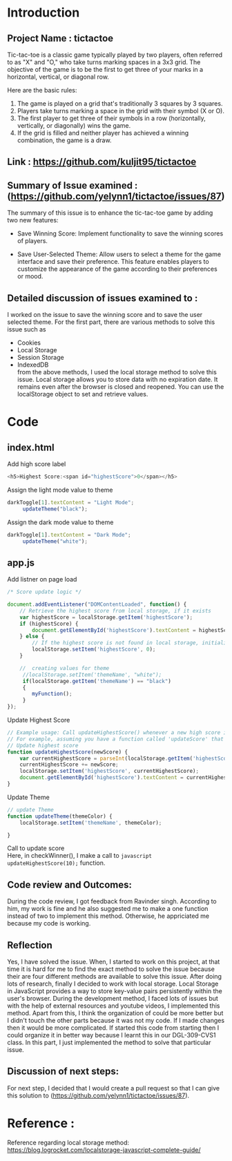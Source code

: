 # Introduction
## Project Name : tictactoe
Tic-tac-toe is a classic game typically played by two players, often referred to as "X" and "O," who take turns marking spaces in a 3x3 grid. The objective of the game is to be the first to get three of your marks in a horizontal, vertical, or diagonal row.

Here are the basic rules:

1. The game is played on a grid that's traditionally 3 squares by 3 squares. <br>
2. Players take turns marking a space in the grid with their symbol (X or O). <br>
3. The first player to get three of their symbols in a row (horizontally, vertically, or diagonally) wins the game. <br>
4. If the grid is filled and neither player has achieved a winning combination, the game is a draw. <br>
## Link : https://github.com/kuljit95/tictactoe
## Summary of Issue examined : (https://github.com/yelynn1/tictactoe/issues/87)
The summary of this issue is to enhance the tic-tac-toe game by adding two new features:

* Save Winning Score: Implement functionality to save the winning scores of players. 

* Save User-Selected Theme: Allow users to select a theme for the game interface and save their preference. This feature enables players to customize the appearance of the game according to their preferences or mood.
## Detailed discussion of issues examined to :
I worked on the issue to save the winning score and to save the user selected theme. For the first part, there are various methods to solve this issue such as 
* Cookies
* Local Storage
* Session Storage
* IndexedDB <br>
from the above methods, I used the local storage method to solve this issue. Local storage allows you to store data with no expiration date. It remains even after the browser is closed and reopened. You can use the localStorage object to set and retrieve values.
# Code  
## index.html
Add high score label
``` javascript
<h5>Highest Score:<span id="highestScore">0</span></h5>
```
Assign the light mode value to theme 
```javascript
darkToggle[1].textContent = "Light Mode";
     updateTheme("black");
```
Assign the dark mode value to theme 
```javascript
darkToggle[1].textContent = "Dark Mode";
     updateTheme("white");
```
## app.js
Add listner on page load
```javascript
/* Score update logic */

document.addEventListener("DOMContentLoaded", function() {
    // Retrieve the highest score from local storage, if it exists
    var highestScore = localStorage.getItem('highestScore');
    if (highestScore) {
        document.getElementById('highestScore').textContent = highestScore;
    } else {
        // If the highest score is not found in local storage, initialize it with a default value
        localStorage.setItem('highestScore', 0);
    }

    //  creating values for theme 
     //localStorage.setItem('themeName', "white");
     if(localStorage.getItem('themeName') == "black")
     {
        myFunction();
     }
});
```
Update Highest Score
```javascript
// Example usage: Call updateHighestScore() whenever a new high score is achieved
// For example, assuming you have a function called 'updateScore' that updates the score display
// Update highest score
function updateHighestScore(newScore) {
    var currentHighestScore = parseInt(localStorage.getItem('highestScore'));
    currentHighestScore += newScore;
    localStorage.setItem('highestScore', currentHighestScore);
    document.getElementById('highestScore').textContent = currentHighestScore;
}
```
Update Theme
```javascript
// update Theme
function updateTheme(themeColor) {
    localStorage.setItem('themeName', themeColor);

}
```
Call to update score <br>
Here, in checkWinner(), I make a call to ``` javascript updateHighestScore(10); ``` function.

## Code review and Outcomes:
During the code review, I got feedback from Ravinder singh. According to him, my work is fine and he also suggested me to make a one function instead of two to implement this method. Otherwise, he appriciated me because my code is working.
## Reflection 
Yes, I have solved the issue. When, I started to work on this project, at that time it is hard for me to find the exact method to solve the issue because their are four different methods are available to solve this issue. After doing lots of research, finally I decided to work with local storage. Local Storage in JavaScript provides a way to store key-value pairs persistently within the user's browser. During the development method, I faced lots of issues but with the help of external resources and youtube videos, I implemented this method. Apart from this, I think the organization of could be more better but I didn't touch the other parts because it was not my code. If I made changes then it would be more complicated. If started this code from starting then I could organize it in better way because I learnt this in our DGL-309-CVS1 class. In this part, I just implemented the method to solve that particular issue.
## Discussion of next steps: 
For next step, I decided that I would create a pull request so that I can give this solution to (https://github.com/yelynn1/tictactoe/issues/87).  
# Reference :
Reference regarding local storage method: https://blog.logrocket.com/localstorage-javascript-complete-guide/
